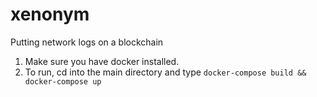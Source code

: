 # xenonym
Putting network logs on a blockchain

1) Make sure you have docker installed.
2) To run, cd into the main directory and type `docker-compose build && docker-compose up`
